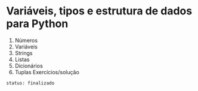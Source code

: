 # Variáveis, tipos e estrutura de dados para Python

1. Números
2. Variáveis
3. Strings
4. Listas
5. Dicionários
6. Tuplas
Exercícios/solução

`status: finalizado`

